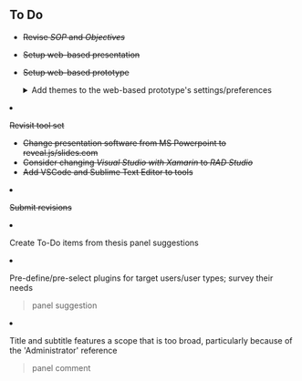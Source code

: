 To Do
---

* <del>Revise *SOP* and *Objectives*</del>
* <del>Setup web-based presentation</del>
* <del>Setup web-based prototype</del>
  <details><summary>Add themes to the web-based prototype's settings/preferences</summary>
	
  * Blue Artpaper
    > default blue-based theme
  * Red Artpaper
    > red-based theme
  * Yellow Artpaper
    > yellow-based theme
  * Chalkboard
    > green-based theme
  * Whiteboard
    > bright theme
  * Blackboard
    > dark theme
  * Slate Tablet
    > gray-based theme
  * Clay Tablet
    > cream- and brown-based theme
  * Flower Garden
    > pink-based theme</details>
    
* <del>Revisit tool set</del>
  * <del>Change presentation software from MS Powerpoint to reveal.js/slides.com</del>
  * <del>Consider changing *Visual Studio with Xamarin* to *RAD Studio*</del>
  * <del>Add VSCode and Sublime Text Editor to tools</del>
* <del>Submit revisions</del>
* Create To-Do items from thesis panel suggestions
* Pre-define/pre-select plugins for target users/user types; survey their needs
  > panel suggestion
* Title and subtitle features a scope that is too broad, particularly because of the 'Administrator' reference
  > panel comment
